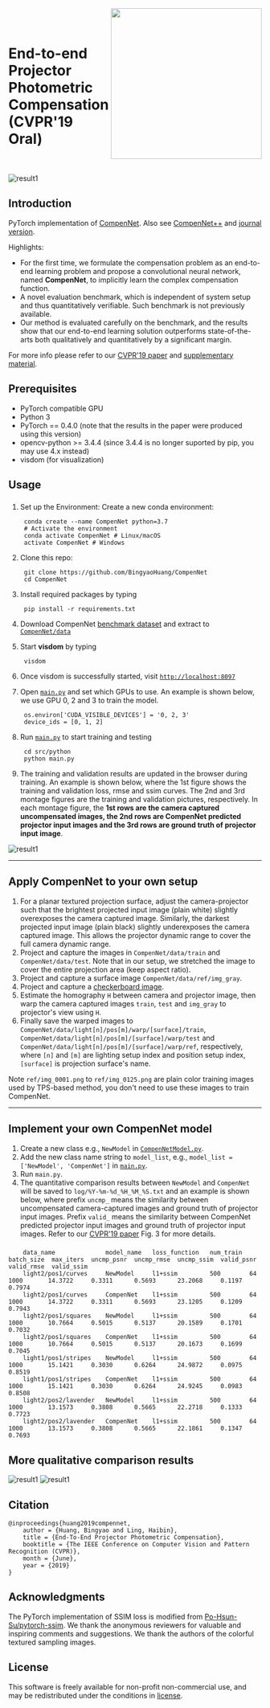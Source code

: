 <img src='doc/net.png' align="right" width=300>
<br><br>

End-to-end Projector Photometric Compensation (CVPR'19 Oral)
<br><br>
===


![result1](doc/img_3.png)

## Introduction
PyTorch implementation of [CompenNet][1]. Also see [CompenNet++][9] and [journal version][8].

Highlights:
* For the first time, we formulate the compensation problem as an end-to-end learning problem and propose a convolutional neural network, named **CompenNet**, to implicitly learn the complex compensation function.
* A novel evaluation benchmark, which is independent of system setup and thus quantitatively verifiable. Such benchmark is not previously available.
* Our method is evaluated carefully on the benchmark, and the results show that our end-to-end learning solution outperforms state-of-the-arts both qualitatively and quantitatively by a significant margin.

For more info please refer to our [CVPR'19 paper][1] and [supplementary material][2].




## Prerequisites
* PyTorch compatible GPU
* Python 3
* PyTorch == 0.4.0 (note that the results in the paper were produced using this version)
* opencv-python >= 3.4.4 (since 3.4.4 is no longer suported by pip, you may use 4.x instead)
* visdom (for visualization)

## Usage
### 

1. Set up the Environment: Create a new conda environment:

        conda create --name CompenNet python=3.7
        # Activate the environment
        conda activate CompenNet # Linux/macOS
        activate CompenNet # Windows
2. Clone this repo:
   
        git clone https://github.com/BingyaoHuang/CompenNet
        cd CompenNet

3. Install required packages by typing
   
        pip install -r requirements.txt
    

4. Download CompenNet [benchmark dataset][3] and extract to [`CompenNet/data`](data)

        
5. Start **visdom** by typing

        visdom

6. Once visdom is successfully started, visit [`http://localhost:8097`](http://localhost:8097)
7. Open [`main.py`](src/python/main.py) and set which GPUs to use. An example is shown below, we use GPU 0, 2 and 3 to train the model.
   
        os.environ['CUDA_VISIBLE_DEVICES'] = '0, 2, 3'
        device_ids = [0, 1, 2]


8. Run [`main.py`](src/python/main.py) to start training and testing

        cd src/python
        python main.py
9. The training and validation results are updated in the browser during training. An example is shown below, where the 1st figure shows the training and validation loss, rmse and ssim curves. The 2nd and 3rd montage figures are the training and validation pictures, respectively. In each montage figure, the **1st rows are the camera captured uncompensated images, the 2nd rows are CompenNet predicted projector input images and the 3rd rows are ground truth of projector input image**. 
   
![result1](doc/training_progress.png)



----
## Apply CompenNet to your own setup

1. For a planar textured projection surface, adjust the camera-projector such that the brightest projected input image (plain white) slightly overexposes the camera captured image. Similarly, the darkest projected input image (plain black) slightly underexposes the camera captured image. This allows the projector dynamic range to cover the full camera dynamic range.
2. Project and capture the images in `CompenNet/data/train` and `CompenNet/data/test`. Note that in our setup, we stretched the image to cover the entire projection area (keep aspect ratio).
3. Project and capture a surface image `CompenNet/data/ref/img_gray`.
4. Project and capture a [checkerboard image](doc/checkerboard.png).
5. Estimate the homography `H` between camera and projector image, then warp the camera captured images `train`, `test` and `img_gray` to projector's view using `H`. 
6. Finally save the warped images to `CompenNet/data/light[n]/pos[m]/warp/[surface]/train`,  `CompenNet/data/light[n]/pos[m]/[surface]/warp/test` and  `CompenNet/data/light[n]/pos[m]/[surface]/warp/ref`, respectively, where `[n]` and `[m]` are lighting setup index and position setup index, `[surface]` is projection surface's name.
   
Note `ref/img_0001.png` to `ref/img_0125.png` are plain color training images used by TPS-based method, you don't need to use these images to train CompenNet.

----
## Implement your own CompenNet model
1. Create a new class e.g., `NewModel` in [`CompenNetModel.py`](src/python/CompenNetModel.py).
2. Add the new class name string to `model_list`, e.g., `model_list = ['NewModel', 'CompenNet']` in [`main.py`](src/python/main.py).
3. Run `main.py`.
4. The quantitative comparison results between `NewModel` and `CompenNet`  will be saved to `log/%Y-%m-%d_%H_%M_%S.txt` and an example is shown below, where prefix `uncmp_` means the similarity between uncompensated camera-captured images and ground truth of projector input images. Prefix `valid_` means the similarity between CompenNet predicted projector input images and ground truth of projector input images. Refer to our [CVPR'19 paper][1] Fig. 3 for more details.

### 

        data_name              model_name   loss_function   num_train  batch_size  max_iters  uncmp_psnr  uncmp_rmse  uncmp_ssim  valid_psnr  valid_rmse  valid_ssim     
        light2/pos1/curves     NewModel     l1+ssim         500        64          1000       14.3722     0.3311      0.5693      23.2068     0.1197      0.7974   
        light2/pos1/curves     CompenNet    l1+ssim         500        64          1000       14.3722     0.3311      0.5693      23.1205     0.1209      0.7943   
        light2/pos1/squares    NewModel     l1+ssim         500        64          1000       10.7664     0.5015      0.5137      20.1589     0.1701      0.7032  
        light2/pos1/squares    CompenNet    l1+ssim         500        64          1000       10.7664     0.5015      0.5137      20.1673     0.1699      0.7045   
        light1/pos1/stripes    NewModel     l1+ssim         500        64          1000       15.1421     0.3030      0.6264      24.9872     0.0975      0.8519 
        light1/pos1/stripes    CompenNet    l1+ssim         500        64          1000       15.1421     0.3030      0.6264      24.9245     0.0983      0.8508     
        light2/pos2/lavender   NewModel     l1+ssim         500        64          1000       13.1573     0.3808      0.5665      22.2718     0.1333      0.7723   
        light2/pos2/lavender   CompenNet    l1+ssim         500        64          1000       13.1573     0.3808      0.5665      22.1861     0.1347      0.7693 

        
## More qualitative comparison results
![result1](doc/img_1.png)
![result1](doc/img_2.png)

    
## Citation
    @inproceedings{huang2019compennet,
        author = {Huang, Bingyao and Ling, Haibin},
        title = {End-To-End Projector Photometric Compensation},
        booktitle = {The IEEE Conference on Computer Vision and Pattern Recognition (CVPR)},
        month = {June},
        year = {2019}
    }

## Acknowledgments
The PyTorch implementation of SSIM loss is modified from [Po-Hsun-Su/pytorch-ssim](https://github.com/Po-Hsun-Su/pytorch-ssim).
We thank the anonymous reviewers for valuable and inspiring comments and suggestions.
We thank the authors of the colorful textured sampling images. 


## License
This software is freely available for non-profit non-commercial use, and may be redistributed under the conditions in [license](LICENSE).


[1]: https://bingyaohuang.github.io/pub/CompenNet/
[2]: https://bingyaohuang.github.io/pub/CompenNet/supp
[3]: https://bingyaohuang.github.io/pub/CompenNeSt++/photometric_cmp_data
[4]: https://www.mathworks.com/help/vision/ref/detectcheckerboardpoints.html
[5]: https://github.com/BingyaoHuang/single-shot-pro-cam-calib/tree/ismar18
[6]: https://youtu.be/fnrVDOhcu7I
[7]: http://www.vision.caltech.edu/bouguetj/calib_doc/htmls/calib_example/index.html
[8]: https://github.com/BingyaoHuang/CompenNeSt-plusplus
[9]: https://github.com/BingyaoHuang/CompenNet-plusplus


